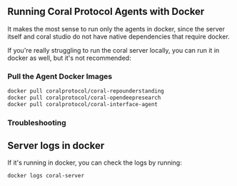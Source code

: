 
## Running Coral Protocol Agents with Docker
It makes the most sense to run only the agents in docker, since the server itself and coral studio do not have native dependencies that require docker.

If you're really struggling to run the coral server locally, you can run it in docker as well, but it's not recommended:


### Pull the Agent Docker Images

```bash
docker pull coralprotocol/coral-repounderstanding
docker pull coralprotocol/coral-opendeepresearch
docker pull coralprotocol/coral-interface-agent
```


### Troubleshooting

## Server logs in docker
If it's running in docker, you can check the logs by running:
```bash
docker logs coral-server
```
